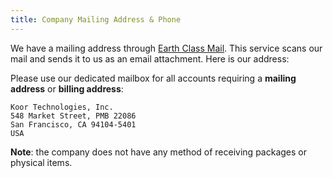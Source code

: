 ```yaml
---
title: Company Mailing Address & Phone
---
```


We have a mailing address through [Earth Class Mail](https://www.earthclassmail.com/). This service scans our mail and sends it to us as an email attachment. Here is our address:

Please use our dedicated mailbox for all accounts requiring a **mailing address** or **billing address**:

```plain
Koor Technologies, Inc.
548 Market Street, PMB 22086
San Francisco, CA 94104-5401
USA
```

**Note**: the company does not have any method of receiving packages or physical items.
